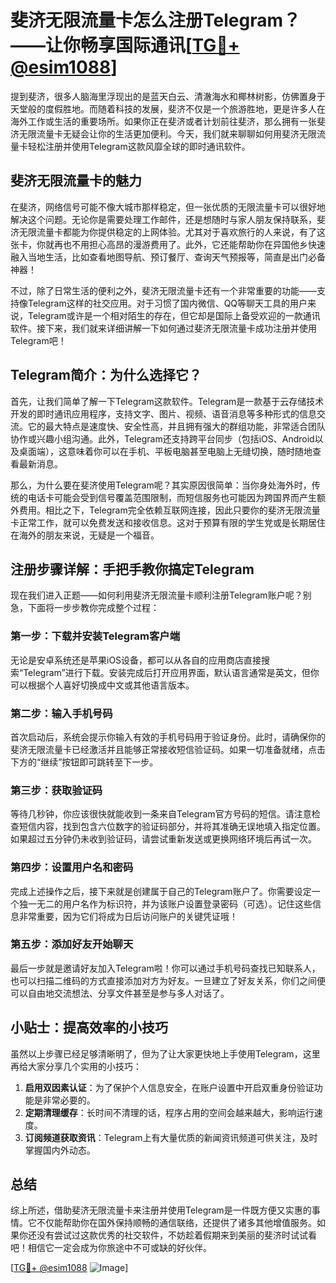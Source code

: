 # 斐济无限流量卡怎么注册Telegram？——让你畅享国际通讯[[TG💪+ @esim1088](https://t.me/s/esim1088)]

提到斐济，很多人脑海里浮现出的是蓝天白云、清澈海水和椰林树影，仿佛置身于天堂般的度假胜地。而随着科技的发展，斐济不仅是一个旅游胜地，更是许多人在海外工作或生活的重要场所。如果你正在斐济或者计划前往斐济，那么拥有一张斐济无限流量卡无疑会让你的生活更加便利。今天，我们就来聊聊如何用斐济无限流量卡轻松注册并使用Telegram这款风靡全球的即时通讯软件。

## 斐济无限流量卡的魅力

在斐济，网络信号可能不像大城市那样稳定，但一张优质的无限流量卡可以很好地解决这个问题。无论你是需要处理工作邮件，还是想随时与家人朋友保持联系，斐济无限流量卡都能为你提供稳定的上网体验。尤其对于喜欢旅行的人来说，有了这张卡，你就再也不用担心高昂的漫游费用了。此外，它还能帮助你在异国他乡快速融入当地生活，比如查看地图导航、预订餐厅、查询天气预报等，简直是出门必备神器！

不过，除了日常生活的便利之外，斐济无限流量卡还有一个非常重要的功能——支持像Telegram这样的社交应用。对于习惯了国内微信、QQ等聊天工具的用户来说，Telegram或许是一个相对陌生的存在，但它却是国际上备受欢迎的一款通讯软件。接下来，我们就来详细讲解一下如何通过斐济无限流量卡成功注册并使用Telegram吧！

## Telegram简介：为什么选择它？

首先，让我们简单了解一下Telegram这款软件。Telegram是一款基于云存储技术开发的即时通讯应用程序，支持文字、图片、视频、语音消息等多种形式的信息交流。它的最大特点是速度快、安全性高，并且拥有强大的群组功能，非常适合团队协作或兴趣小组沟通。此外，Telegram还支持跨平台同步（包括iOS、Android以及桌面端），这意味着你可以在手机、平板电脑甚至电脑上无缝切换，随时随地查看最新消息。

那么，为什么要在斐济使用Telegram呢？其实原因很简单：当你身处海外时，传统的电话卡可能会受到信号覆盖范围限制，而短信服务也可能因为跨国界而产生额外费用。相比之下，Telegram完全依赖互联网连接，因此只要你的斐济无限流量卡正常工作，就可以免费发送和接收信息。这对于预算有限的学生党或是长期居住在海外的朋友来说，无疑是一个福音。

## 注册步骤详解：手把手教你搞定Telegram

现在我们进入正题——如何利用斐济无限流量卡顺利注册Telegram账户呢？别急，下面将一步步教你完成整个过程：

### 第一步：下载并安装Telegram客户端

无论是安卓系统还是苹果iOS设备，都可以从各自的应用商店直接搜索“Telegram”进行下载。安装完成后打开应用界面，默认语言通常是英文，但你可以根据个人喜好切换成中文或其他语言版本。

### 第二步：输入手机号码

首次启动后，系统会提示你输入有效的手机号码用于验证身份。此时，请确保你的斐济无限流量卡已经激活并且能够正常接收短信验证码。如果一切准备就绪，点击下方的“继续”按钮即可跳转至下一步。

### 第三步：获取验证码

等待几秒钟，你应该很快就能收到一条来自Telegram官方号码的短信。请注意检查短信内容，找到包含六位数字的验证码部分，并将其准确无误地填入指定位置。如果超过五分钟仍未收到验证码，请尝试重新发送或更换网络环境后再试一次。

### 第四步：设置用户名和密码

完成上述操作之后，接下来就是创建属于自己的Telegram账户了。你需要设定一个独一无二的用户名作为标识符，并为该账户设置登录密码（可选）。记住这些信息非常重要，因为它们将成为日后访问账户的关键凭证哦！

### 第五步：添加好友开始聊天

最后一步就是邀请好友加入Telegram啦！你可以通过手机号码查找已知联系人，也可以扫描二维码的方式直接添加对方为好友。一旦建立了好友关系，你们之间便可以自由地交流想法、分享文件甚至是参与多人对话了。

## 小贴士：提高效率的小技巧

虽然以上步骤已经足够清晰明了，但为了让大家更快地上手使用Telegram，这里再给大家分享几个实用的小技巧：

1. **启用双因素认证**：为了保护个人信息安全，在账户设置中开启双重身份验证功能是非常必要的。
2. **定期清理缓存**：长时间不清理的话，程序占用的空间会越来越大，影响运行速度。
3. **订阅频道获取资讯**：Telegram上有大量优质的新闻资讯频道可供关注，及时掌握国内外动态。

## 总结

综上所述，借助斐济无限流量卡来注册并使用Telegram是一件既方便又实惠的事情。它不仅能帮助你在国外保持顺畅的通信联络，还提供了诸多其他增值服务。如果你还没有尝试过这款优秀的社交软件，不妨趁着假期来到美丽的斐济时试试看吧！相信它一定会成为你旅途中不可或缺的好伙伴。

[[TG💪+ @esim1088](https://t.me/s/esim1088) ![Image](https://i.postimg.cc/4NQfJmqS/Snipaste-2025-05-13-00-14-12.png)]